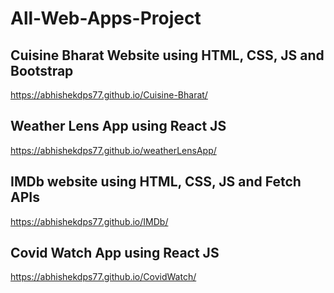 # All-Web-Apps-Project

## Cuisine Bharat Website using HTML, CSS, JS and Bootstrap
https://abhishekdps77.github.io/Cuisine-Bharat/

## Weather Lens App using React JS
https://abhishekdps77.github.io/weatherLensApp/

## IMDb website using HTML, CSS, JS and Fetch APIs
https://abhishekdps77.github.io/IMDb/

## Covid Watch App using React JS
https://abhishekdps77.github.io/CovidWatch/
